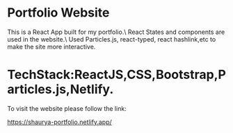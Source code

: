 # Portfolio Website

This is a React App built for my portfolio.\\
React States and components are used in the website.\\
Used Particles.js, react-typed, react hashlink,etc to make the site more interactive.


# TechStack:ReactJS,CSS,Bootstrap,Particles.js,Netlify.


To visit the website please follow the link:

https://shaurya-portfolio.netlify.app/
